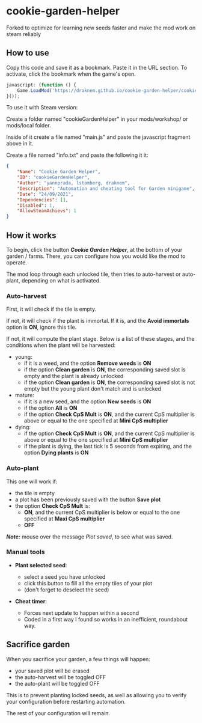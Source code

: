 # cookie-garden-helper

Forked to optimize for learning new seeds faster and make the mod work on steam reliably

## How to use

Copy this code and save it as a bookmark. Paste it in the URL section.
To activate, click the bookmark when the game's open.

```javascript
javascript: (function () {
    Game.LoadMod('https://draknem.github.io/cookie-garden-helper/cookie-garden-helper.js');
}());
```
To use it with Steam version:

Create a folder named "cookieGardenHelper" in your mods/workshop/ or mods/local folder.

Inside of it create a file named "main.js" and paste the javascript fragment above in it.

Create a file named "info.txt" and paste the following it it:

```json
{
	"Name": "Cookie Garden Helper",
	"ID": "cookieGardenHelper",
	"Author": "yannprada, lstomberg, draknem",
    "Description": "Automation and cheating tool for Garden minigame",
    "Date": "24/09/2021",
	"Dependencies": [],
	"Disabled": 1,
    "AllowSteamAchievs": 1
}
```

## How it works

To begin, click the button ***Cookie Garden Helper***, at the bottom of your
garden / farms. There, you can configure how you would like the mod to operate.

The mod loop through each unlocked tile, then tries to auto-harvest
or auto-plant, depending on what is activated.

### Auto-harvest

First, it will check if the tile is empty.

If not, it will check if the plant is immortal. If it is, and the **Avoid immortals** option is **ON**, ignore this tile.

If not, it will compute the plant stage. Below is a list of these stages, and
the conditions when the plant will be harvested:

- young:
  - if it is a weed, and the option **Remove weeds** is **ON**
  - if the option **Clean garden** is **ON**, the corresponding saved slot is
  empty and the plant is already unlocked
  - if the option **Clean garden** is **ON**, the corresponding saved slot is
  not empty but the young plant don't match and is unlocked
- mature:
  - if it is a new seed, and the option **New seeds** is **ON**
  - if the option **All** is **ON**
  - if the option **Check CpS Mult** is **ON**, and the current CpS multiplier
  is above or equal to the one specified at **Mini CpS multiplier**
- dying:
  - if the option **Check CpS Mult** is **ON**, and the current CpS
  multiplier is above or equal to the one specified at
**Mini CpS multiplier**
  - if the plant is dying, the last tick is 5 seconds from expiring,
  and the option **Dying plants** is **ON**

### Auto-plant

This one will work if:

- the tile is empty
- a plot has been previously saved with the button **Save plot**
- the option **Check CpS Mult** is:
  - **ON**, and the current CpS multiplier is
below or equal to the one specified at **Maxi CpS multiplier**
  - **OFF**

***Note:*** mouse over the message *Plot saved*, to see what was saved.

### Manual tools

- **Plant selected seed**:
  - select a seed you have unlocked
  - click this button to fill all the empty tiles of your plot
  - (don't forget to deselect the seed)

- **Cheat timer**:
  - Forces next update to happen within a second
  - Coded in a first way I found so works in an inefficient, roundabout way.

## Sacrifice garden

When you sacrifice your garden, a few things will happen:

- your saved plot will be erased
- the auto-harvest will be toggled OFF
- the auto-plant will be toggled OFF

This is to prevent planting locked seeds, as well as allowing you to verify your
configuration before restarting automation.

The rest of your configuration will remain.
